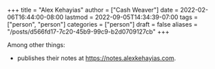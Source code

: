 +++
title = "Alex Kehayias"
author = ["Cash Weaver"]
date = 2022-02-06T16:44:00-08:00
lastmod = 2022-09-05T14:34:39-07:00
tags = ["person", "person"]
categories = ["person"]
draft = false
aliases = "/posts/d566fd17-7c20-45b9-99c9-b2d0709127cb"
+++

Among other things:

-   publishes their notes at <https://notes.alexkehayias.com>.
